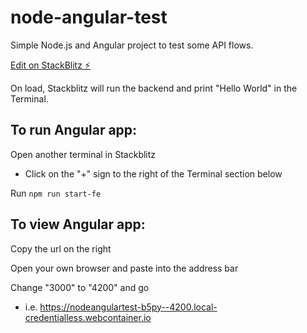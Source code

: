 # node-angular-test 

Simple Node.js and Angular project to test some API flows.

[Edit on StackBlitz ⚡️](https://stackblitz.com/edit/node-angular-test)

On load, Stackblitz will run the backend and print "Hello World" in the Terminal.

## To run Angular app:

Open another terminal in Stackblitz

- Click on the "+" sign to the right of the Terminal section below

Run `npm run start-fe`

## To view Angular app:

Copy the url on the right

Open your own browser and paste into the address bar

Change "3000" to "4200" and go

- i.e. https://nodeangulartest-b5py--4200.local-credentialless.webcontainer.io


